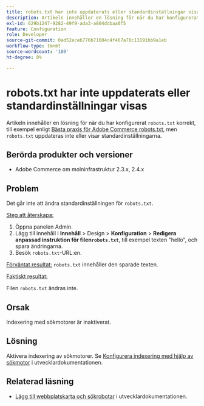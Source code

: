 ```yaml
---
title: robots.txt har inte uppdaterats eller standardinställningar visas
description: Artikeln innehåller en lösning för när du har konfigurerat "robots.txt" korrekt, till exempel enligt [Best practices for Adobe Commerce robots.txt](https://support.magento.com/hc/en-us/articles/360048754931) men "robots.txt" uppdateras inte eller visar standardinställningarna.
exl-id: 629b1247-9282-49f9-ada3-a804ddbaa0f5
feature: Configuration
role: Developer
source-git-commit: 0ad52eceb776b71604c4f467a70c13191bb9a1eb
workflow-type: tm+mt
source-wordcount: '180'
ht-degree: 0%

---
```


# robots.txt har inte uppdaterats eller standardinställningar visas

Artikeln innehåller en lösning för när du har konfigurerat `robots.txt` korrekt, till exempel enligt [Bästa praxis för Adobe Commerce robots.txt](https://support.magento.com/hc/en-us/articles/360048754931), men `robots.txt` uppdateras inte eller visar standardinställningarna.

## Berörda produkter och versioner

* Adobe Commerce om molninfrastruktur 2.3.x, 2.4.x

## Problem

Det går inte att ändra standardinställningen för `robots.txt`.

<u>Steg att återskapa:</u>

1. Öppna panelen Admin.
1. Lägg till innehåll i **Innehåll** > Design > **Konfiguration** > **Redigera anpassad instruktion för filen`robots.txt`**, till exempel texten &quot;hello&quot;, och spara ändringarna.
1. Besök `robots.txt`-URL:en.

<u>Förväntat resultat:</u>
`robots.txt` innehåller den sparade texten.

<u>Faktiskt resultat:</u>

Filen `robots.txt` ändras inte.

## Orsak

Indexering med sökmotorer är inaktiverat.

## Lösning

Aktivera indexering av sökmotorer. Se [Konfigurera indexering med hjälp av sökmotor](https://devdocs.magento.com/cloud/trouble/robots-sitemap.html#configure-indexing-by-search-engine) i utvecklardokumentationen.

## Relaterad läsning

* [Lägg till webbplatskarta och sökrobotar](https://devdocs.magento.com/cloud/trouble/robots-sitemap.html) i utvecklardokumentationen.
